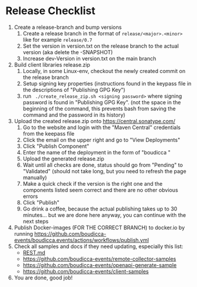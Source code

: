 # Release Checklist

1. Create a release-branch and bump versions
   1. Create a release branch in the format of `release/<major>.<minor>` like for example `release/0.7`
   2. Set the version in version.txt on the release branch to the actual version (aka delete the -SNAPSHOT)
   3. Increase dev-Version in version.txt on the main branch
2. Build client libraries release.zip
   1. Locally, in some Linux-env, checkout the newly created commit on the release branch
   2. Setup signing key properties (instructions found in the keypass file in the descriptions of "Publishing GPG Key")
   3. run ` ./create_release_zip.sh <signing password>` where signing password is found in "Publishing GPG Key". (not the space in the beginning of the command, this prevents bash from saving the command and the password in its history)
3. Upload the created release.zip onto https://central.sonatype.com/
   1. Go to the website and login with the "Maven Central" credentials from the keepass file
   2. Click the email on the upper right and go to "View Deployments"
   3. Click "Publish Component"
   4. Enter the name of the deployment in the form of "boudicca <version>"
   5. Upload the generated release.zip
   6. Wait until all checks are done, status should go from "Pending" to "Validated" (should not take long, but you need to refresh the page manually)
   7. Make a quick check if the version is the right one and the components listed seem correct and there are no other obvious errors
   8. Click "Publish"
   9. Go drink a coffee, because the actual publishing takes up to 30 minutes... but we are done here anyway, you can continue with the next steps
4. Publish Docker-images (FOR THE CORRECT BRANCH) to docker.io by running https://github.com/boudicca-events/boudicca.events/actions/workflows/publish.yml
5. Check all samples and docs if they need updating, especially this list:
   * [REST.md](../REST.md)
   * https://github.com/boudicca-events/remote-collector-samples
   * https://github.com/boudicca-events/openapi-generate-sample
   * https://github.com/boudicca-events/client-samples
6. You are done, good job!